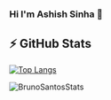 ### Hi I'm Ashish Sinha 👋

<!--
**sinAshish/sinashish** is a ✨ _special_ ✨ repository because its `README.md` (this file) appears on your GitHub profile.

Here are some ideas to get you started:

- 🔭 I’m currently working on Computer Vision and Machine Learning
- 🌱 I’m currently learning ...
- 👯 I’m looking to collaborate on ...
- 🤔 I’m looking for help with ...
- 💬 Ask me about ...
- 📫 How to reach me: ashishsinha108@gmail.com
- 😄 Pronouns: He/Him
- ⚡ Fun fact: psst
-->

## ⚡ GitHub Stats

[![Top Langs](https://github-readme-stats.vercel.app/api/top-langs/?username=sinashish)](https://github.com/anuraghazra/github-readme-stats)

![BrunoSantosStats](https://github-readme-stats.vercel.app/api?username=sinashish&show_icons=true&theme=radical)
